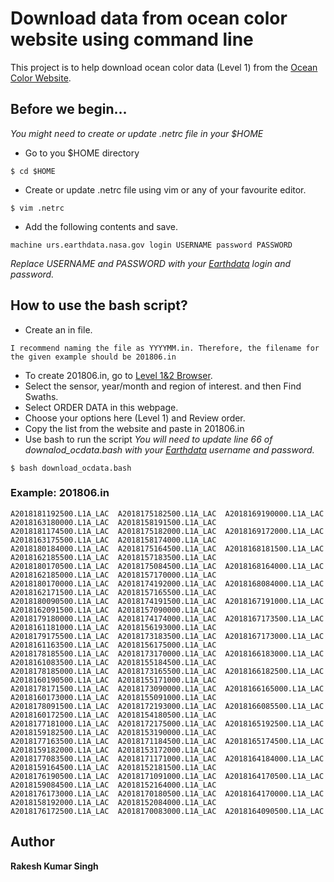 # Download data from ocean color website using command line

This project is to help download ocean color data (Level 1) from the [Ocean Color Website](https://oceancolor.gsfc.nasa.gov/).

## Before we begin...
*You might need to create or update .netrc file in your $HOME*
* Go to you $HOME directory
```
$ cd $HOME
```
* Create or update .netrc file using vim or any of your favourite editor.
```
$ vim .netrc
```
* Add the following contents and save.
```
machine urs.earthdata.nasa.gov login USERNAME password PASSWORD
```
*Replace USERNAME and PASSWORD with your [Earthdata](https://urs.earthdata.nasa.gov/) login and password.*

## How to use the bash script?
* Create an in file.
```
I recommend naming the file as YYYYMM.in. Therefore, the filename for the given example should be 201806.in
```
* To create 201806.in, go to [Level 1&2 Browser](https://oceancolor.gsfc.nasa.gov/cgi/browse.pl?sen=amod).
* Select the sensor, year/month and region of interest. and then Find Swaths.
* Select ORDER DATA in this webpage.
* Choose your options here (Level 1) and Review order.
* Copy the list from the website and paste in 201806.in
* Use bash to run the script
*You will need to update line 66 of downalod_ocdata.bash with your [Earthdata](https://urs.earthdata.nasa.gov/) username and password.*
```
$ bash download_ocdata.bash
```

### Example: 201806.in
```
A2018181192500.L1A_LAC	A2018175182500.L1A_LAC	A2018169190000.L1A_LAC	A2018163180000.L1A_LAC	A2018158191500.L1A_LAC
A2018181174500.L1A_LAC	A2018175182000.L1A_LAC	A2018169172000.L1A_LAC	A2018163175500.L1A_LAC	A2018158174000.L1A_LAC
A2018180184000.L1A_LAC	A2018175164500.L1A_LAC	A2018168181500.L1A_LAC	A2018162185500.L1A_LAC	A2018157183500.L1A_LAC
A2018180170500.L1A_LAC	A2018175084500.L1A_LAC	A2018168164000.L1A_LAC	A2018162185000.L1A_LAC	A2018157170000.L1A_LAC
A2018180170000.L1A_LAC	A2018174192000.L1A_LAC	A2018168084000.L1A_LAC	A2018162171500.L1A_LAC	A2018157165500.L1A_LAC
A2018180090500.L1A_LAC	A2018174191500.L1A_LAC	A2018167191000.L1A_LAC	A2018162091500.L1A_LAC	A2018157090000.L1A_LAC
A2018179180000.L1A_LAC	A2018174174000.L1A_LAC	A2018167173500.L1A_LAC	A2018161181000.L1A_LAC	A2018156193000.L1A_LAC
A2018179175500.L1A_LAC	A2018173183500.L1A_LAC	A2018167173000.L1A_LAC	A2018161163500.L1A_LAC	A2018156175000.L1A_LAC
A2018178185500.L1A_LAC	A2018173170000.L1A_LAC	A2018166183000.L1A_LAC	A2018161083500.L1A_LAC	A2018155184500.L1A_LAC
A2018178185000.L1A_LAC	A2018173165500.L1A_LAC	A2018166182500.L1A_LAC	A2018160190500.L1A_LAC	A2018155171000.L1A_LAC
A2018178171500.L1A_LAC	A2018173090000.L1A_LAC	A2018166165000.L1A_LAC	A2018160173000.L1A_LAC	A2018155091000.L1A_LAC
A2018178091500.L1A_LAC	A2018172193000.L1A_LAC	A2018166085500.L1A_LAC	A2018160172500.L1A_LAC	A2018154180500.L1A_LAC
A2018177181000.L1A_LAC	A2018172175000.L1A_LAC	A2018165192500.L1A_LAC	A2018159182500.L1A_LAC	A2018153190000.L1A_LAC
A2018177163500.L1A_LAC	A2018171184500.L1A_LAC	A2018165174500.L1A_LAC	A2018159182000.L1A_LAC	A2018153172000.L1A_LAC
A2018177083500.L1A_LAC	A2018171171000.L1A_LAC	A2018164184000.L1A_LAC	A2018159164500.L1A_LAC	A2018152181500.L1A_LAC
A2018176190500.L1A_LAC	A2018171091000.L1A_LAC	A2018164170500.L1A_LAC	A2018159084500.L1A_LAC	A2018152164000.L1A_LAC
A2018176173000.L1A_LAC	A2018170180500.L1A_LAC	A2018164170000.L1A_LAC	A2018158192000.L1A_LAC	A2018152084000.L1A_LAC
A2018176172500.L1A_LAC	A2018170083000.L1A_LAC	A2018164090500.L1A_LAC
```

## Author

**Rakesh Kumar Singh**
